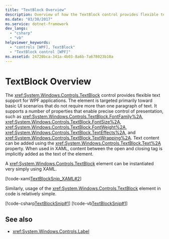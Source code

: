 ```yaml
---
title: "TextBlock Overview"
description: Overview of how the TextBlock control provides flexible text support for UI scenarios that do not require more than one paragraph of text.
ms.date: "03/30/2017"
ms.service: dotnet-framework
dev_langs: 
  - "csharp"
  - "vb"
helpviewer_keywords: 
  - "controls [WPF], TextBlock"
  - "TextBlock control [WPF]"
ms.assetid: 24720bca-341a-4b03-8a6b-7a678023b10a
---
```

# TextBlock Overview

The <xref:System.Windows.Controls.TextBlock> control provides flexible text support for WPF applications. The element is targeted primarily toward basic UI scenarios that do not require more than one paragraph of text. It supports a number of properties that enable precise control of presentation, such as <xref:System.Windows.Controls.TextBlock.FontFamily%2A>, <xref:System.Windows.Controls.TextBlock.FontSize%2A>, <xref:System.Windows.Controls.TextBlock.FontWeight%2A>, <xref:System.Windows.Controls.TextBlock.TextEffects%2A>, and <xref:System.Windows.Controls.TextBlock.TextWrapping%2A>. Text content can be added using the <xref:System.Windows.Controls.TextBlock.Text%2A> property. When used in XAML, content between the open and closing tag is implicitly added as the text of the element.

A <xref:System.Windows.Controls.TextBlock> element can be instantiated very simply using XAML.

[!code-xaml[TextBlockSnip_XAML#2](~/samples/snippets/csharp/VS_Snippets_Wpf/TextBlockSnip_XAML/CS/default.xaml#2)]

Similarly, usage of the <xref:System.Windows.Controls.TextBlock> element in code is relatively simple.

[!code-csharp[TextBlockSnip#1](~/samples/snippets/csharp/VS_Snippets_Wpf/TextBlockSnip/CSharp/TextBlockSnips.cs#1)]
[!code-vb[TextBlockSnip#1](~/samples/snippets/visualbasic/VS_Snippets_Wpf/TextBlockSnip/VisualBasic/TextBlockSnips.vb#1)]

## See also

- <xref:System.Windows.Controls.Label>
